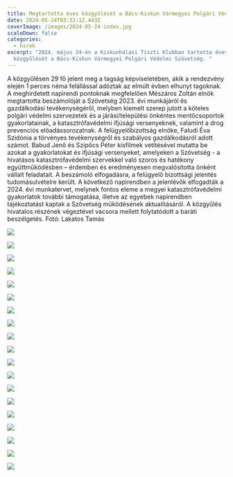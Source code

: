 ```yaml
---
title: Megtartotta éves közgyűlését a Bács-Kiskun Vármegyei Polgári Védelmi Szövetség
date: 2024-05-24T03:32:12.443Z
coverImage: /images/2024-05-24-index.jpg
scaleDown: false
categories:
  - hirek
excerpt: "2024. május 24-én a Kiskunhalasi Tiszti Klubban tartotta éves
  közgyűlését a Bács-Kiskun Vármegyei Polgári Védelmi Szövetség. "
---
```

A közgyűlésen 29 fő jelent meg a tagság képviseletében, akik a rendezvény elején 1 perces néma felállással adóztak az elmúlt évben elhunyt tagoknak. A meghirdetett napirendi pontoknak megfelelően Mészáros Zoltán elnök megtartotta beszámolóját a Szövetség 2023. évi munkájáról és gazdálkodási tevékenységéről, melyben kiemelt szerep jutott a köteles polgári védelmi szervezetek és a járási/települési önkéntes mentőcsoportok gyakorlatainak, a katasztrófavédelmi ifjúsági versenyeknek, valamint a drog prevenciós előadássorozatnak. A felügyelőbizottság elnöke, Faludi Éva Szidónia a törvényes tevékenységről és szabályos gazdálkodásról adott számot.
Babud Jenő és Szipőcs Péter kisfilmek vetítésével mutatta be azokat a gyakorlatokat és ifjúsági versenyeket, amelyeken a Szövetség - a hivatásos katasztrófavédelmi szervekkel való szoros és hatékony együttműködésben – érdemben és eredményesen megvalósította önként vállalt feladatait. 
A beszámoló elfogadásra, a felügyelő bizottsági jelentés tudomásulvételre került.
A következő napirendben a jelenlévők elfogadták a 2024. évi munkatervet, melynek fontos eleme a megyei katasztrófavédelmi gyakorlatok további támogatása, illetve az egyebek napirendben tájékoztatást kaptak a Szövetség működésének aktualitásáról.
A közgyűlés hivatalos részének végeztével vacsora mellett folytatódott a baráti beszélgetés.
Fotó: Lakatos Tamás

![](/images/2024-05-24-1.jpg)

![](/images/2024-05-24-2.jpg)

![](/images/2024-05-24-3.jpg)

![](/images/2024-05-24-4.jpg)

![](/images/2024-05-24-5.jpg)

![](/images/2024-05-24-6.jpg)

![](/images/2024-05-24-7.jpg)

![](/images/2024-05-24-8.jpg)

![](/images/2024-05-24-9.jpg)

![](/images/2024-05-24-10.jpg)

![](/images/2024-05-24-11.jpg)

![](/images/2024-05-24-13.jpg)

![](/images/2024-05-24-14.jpg)

![](/images/2024-05-24-15.jpg)

![](/images/2024-05-24-16.jpg)

![](/images/2024-05-24-17.jpg)

![](/images/2024-05-24-18.jpg)

![](/images/2024-05-24-19.jpg)

![](/images/2024-05-24-20.jpg)